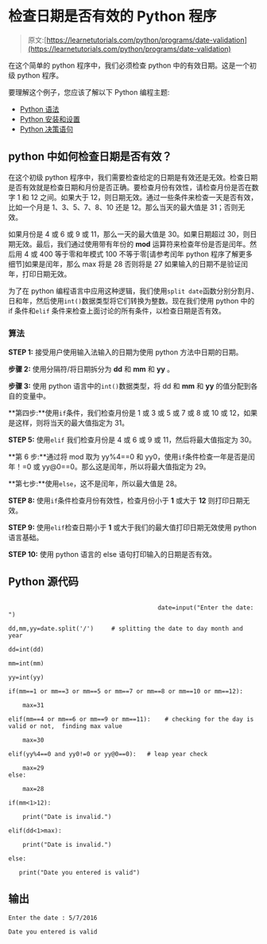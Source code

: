 # 检查日期是否有效的 Python 程序

> 原文:[https://learnetutorials.com/python/programs/date-validation](https://learnetutorials.com/python/programs/date-validation)

在这个简单的 python 程序中，我们必须检查 python 中的有效日期。这是一个初级 python 程序。

要理解这个例子，您应该了解以下 Python 编程主题:

*   [Python 语法](../../python/syntax-comments "Python Syntax")
*   [Python 安装和设置](../../python/installation-tutorial "installation and setup in python")
*   [Python 决策语句](../../python/decision-making-statements "Python decision making statements")

## python 中如何检查日期是否有效？

在这个初级 python 程序中，我们需要检查给定的日期是有效还是无效。检查日期是否有效就是检查日期和月份是否正确。要检查月份有效性，请检查月份是否在数字 1 和 12 之间。如果大于 12，则日期无效。通过一些条件来检查一天是否有效，比如一个月是 1、3、5、7、8、10 还是 12。那么当天的最大值是 31；否则无效。

如果月份是 4 或 6 或 9 或 11，那么一天的最大值是 30。如果日期超过 30，则日期无效。最后，我们通过使用带有年份的 **mod** 运算符来检查年份是否是闰年。然后用 4 或 400 等于零和年模式 100 不等于零[请参考闰年 python 程序了解更多细节]如果是闰年，那么 max 将是 28 否则将是 27 如果输入的日期不是验证闰年，打印日期无效。

为了在 python 编程语言中应用这种逻辑，我们使用`split date`函数分别分割月、日和年，然后使用`int()`数据类型将它们转换为整数。现在我们使用 python 中的 if 条件和`elif` 条件来检查上面讨论的所有条件，以检查日期是否有效。

### 算法

**STEP 1:** 接受用户使用输入法输入的日期为使用 python 方法中日期的日期。

**步骤 2:** 使用分隔符/将日期拆分为 **dd** 和 **mm** 和 **yy** 。

**步骤 3:** 使用 python 语言中的`int()`数据类型，将 dd 和 **mm** 和 **yy** 的值分配到各自的变量中。

**第四步:**使用`if`条件，我们检查月份是 1 或 3 或 5 或 7 或 8 或 10 或 12，如果是这样，则将当天的最大值指定为 31。

**STEP 5:** 使用`elif` 我们检查月份是 4 或 6 或 9 或 11，然后将最大值指定为 30。

**第 6 步:**通过将 mod 取为 yy%4==0 和 yy0，使用`if`条件检查一年是否是闰年！=0 或 yy@0==0。那么这是闰年，所以将最大值指定为 29。

**第七步:**使用`else`，这不是闰年，所以最大值是 28。

**STEP 8:** 使用`if`条件检查月份有效性，检查月份小于 **1** 或大于 **12** 则打印日期无效。

**STEP 9:** 使用`elif`检查日期小于 **1** 或大于我们的最大值打印日期无效使用 python 语言基础。

**STEP 10:** 使用 python 语言的 else 语句打印输入的日期是否有效。

## Python 源代码

```

                                          date=input("Enter the date: ")

dd,mm,yy=date.split('/')     # splitting the date to day month and year

dd=int(dd)

mm=int(mm)

yy=int(yy)

if(mm==1 or mm==3 or mm==5 or mm==7 or mm==8 or mm==10 or mm==12):   

    max=31

elif(mm==4 or mm==6 or mm==9 or mm==11):    # checking for the day is valid or not,  finding max value

    max=30

elif(yy%4==0 and yy0!=0 or yy@0==0):   # leap year check

    max=29
else:

    max=28

if(mm<1>12):

    print("Date is invalid.")

elif(dd<1>max):

    print("Date is invalid.")

else:

   print("Date you entered is valid")

```

## 输出

```
Enter the date : 5/7/2016

Date you entered is valid 
```